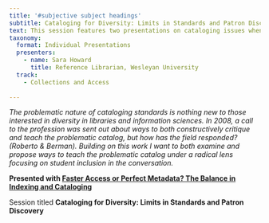 ```yaml
---
title: '#subjective subject headings'
subtitle: Cataloging for Diversity: Limits in Standards and Patron Discovery
text: This session features two presentations on cataloging issues when taking diversity and inclusion into account.
taxonomy:
  format: Individual Presentations
  presenters:
    - name: Sara Howard
	  title: Reference Librarian, Wesleyan University
  track:
    - Collections and Access
  
---
```

_The problematic nature of cataloging standards is nothing new to those interested in diversity in libraries and information sciences. In 2008, a call to the profession was sent out about ways to both constructively critique and teach the problematic catalog, but how has the field responded? (Roberto & Berman). Building on this work I want to both examine and propose ways to teach the problematic catalog under a radical lens focusing on student inclusion in the conversation._

**Presented with [Faster Access or Perfect Metadata? The Balance in Indexing and Cataloging](/program/sessions/Faster-Access-or-Perfect-Metadata-The-Balance-in-Indexing-and-Cataloging-Oral-Histories)** 

Session titled **Cataloging for Diversity: Limits in Standards and Patron Discovery** 

